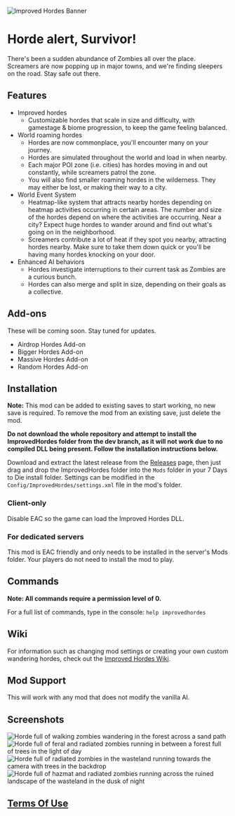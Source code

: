 ![Improved Hordes Banner](https://i.imgur.com/Fokjo0o.png)
# Horde alert, Survivor!
There's been a sudden abundance of Zombies all over the place. Screamers are now popping up in major towns, and we're finding sleepers on the road. Stay safe out there.

## Features
* Improved hordes
  * Customizable hordes that scale in size and difficulty, with gamestage & biome progression, to keep the game feeling balanced.
* World roaming hordes
  * Hordes are now commonplace, you'll encounter many on your journey.
  * Hordes are simulated throughout the world and load in when nearby. 
  * Each major POI zone (i.e. cities) has hordes moving in and out constantly, while screamers patrol the zone.
  * You will also find smaller roaming hordes in the wilderness. They may either be lost, or making their way to a city.
* World Event System
  * Heatmap-like system that attracts nearby hordes depending on heatmap activities occurring in certain areas. The number and size of the hordes depend on where the activities are occurring. Near a city? Expect huge hordes to wander around and find out what's going on in the neighborhood.
  * Screamers contribute a lot of heat if they spot you nearby, attracting hordes nearby. Make sure to take them down quick or you'll be having many hordes knocking on your door.
* Enhanced AI behaviors
  * Hordes investigate interruptions to their current task as Zombies are a curious bunch.
  * Hordes can also merge and split in size, depending on their goals as a collective.

## Add-ons
These will be coming soon. Stay tuned for updates.

* Airdrop Hordes Add-on
* Bigger Hordes Add-on
* Massive Hordes Add-on
* Random Hordes Add-on

## Installation
**Note:** This mod can be added to existing saves to start working, no new save is required. To remove the mod from an existing save, just delete the mod.

**Do not download the whole repository and attempt to install the ImprovedHordes folder from the dev branch, as it will not work due to no compiled DLL being present. Follow the installation instructions below.**

Download and extract the latest release from the [Releases](https://github.com/FilUnderscore/ImprovedHordes/releases) page, then just drag and drop the ImprovedHordes folder into the `Mods` folder in your 7 Days to Die install folder. Settings can be modified in the `Config/ImprovedHordes/settings.xml` file in the mod's folder.

### Client-only
Disable EAC so the game can load the Improved Hordes DLL.

### For dedicated servers
This mod is EAC friendly and only needs to be installed in the server's Mods folder. Your players do not need to install the mod to play.

## Commands
**Note: All commands require a permission level of 0.**

For a full list of commands, type in the console: `help improvedhordes`

## Wiki
For information such as changing mod settings or creating your own custom wandering hordes, check out the [Improved Hordes Wiki](https://github.com/FilUnderscore/ImprovedHordes/wiki).

## Mod Support
This will work with any mod that does not modify the vanilla AI.

## Screenshots
![Horde full of walking zombies wandering in the forest across a sand path](https://i.imgur.com/Qggsojb.png)
![Horde full of feral and radiated zombies running in between a forest full of trees in the light of day](https://i.imgur.com/a4BjjWn.png)
![Horde full of radiated zombies in the wasteland running towards the camera with trees in the backdrop](https://i.imgur.com/Xe0Z5Gi.png)
![Horde full of hazmat and radiated zombies running across the ruined landscape of the wasteland in the dusk of night](https://i.imgur.com/wmzdxMK.png)

## [Terms Of Use](https://github.com/FilUnderscore/ImprovedHordes/blob/dev/LICENSE)
